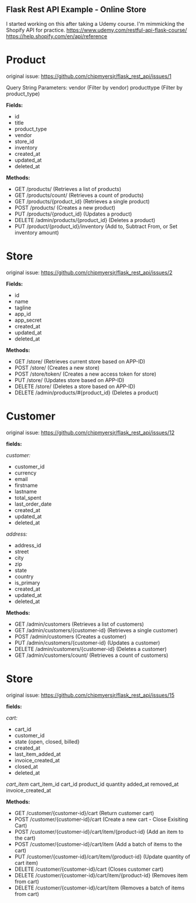 ## Flask Rest API Example - Online Store

I started working on this after taking a Udemy course. I'm mimmicking the Shopify API for practice.
https://www.udemy.com/restful-api-flask-course/
https://help.shopify.com/en/api/reference



# Product
original issue: https://github.com/chipmyersjr/flask_rest_api/issues/1

Query String Parameters:
vendor  (Filter by vendor)
producttype (Filter by product_type)

**Fields:**
* id
* title
* product_type
* vendor
* store_id
* inventory
* created_at
* updated_at
* deleted_at

**Methods:**
* GET /products/  (Retrieves a list of products)
* GET /products/count/   (Retrieves a count of products)
* GET /products/{product_id}   (Retrieves a single product)
* POST /products/   (Creates a new product)
* PUT /products/{product_id}   (Updates a product)
* DELETE /admin/products/{product_id}   (Deletes a product)
* PUT /product/{product_id}/inventory   (Add to, Subtract From, or Set inventory amount)


# Store
original issue: https://github.com/chipmyersjr/flask_rest_api/issues/2

**Fields:**
* id
* name
* tagline
* app_id
* app_secret
* created_at
* updated_at
* deleted_at

**Methods:**
* GET /store/  (Retrieves current store based on APP-ID)
* POST /store/   (Creates a new store)
* POST /store/token/ (Creates a new access token for store)
* PUT /store/   (Updates store based on APP-ID)
* DELETE /store/ (Deletes a store based on APP-ID)
* DELETE /admin/products/#{product_id}   (Deletes a product)



# Customer
original issue: https://github.com/chipmyersjr/flask_rest_api/issues/12

**fields:**

*customer:*
* customer_id
* currency
* email
* firstname
* lastname
* total_spent
* last_order_date
* created_at
* updated_at
* deleted_at

*address:*
* address_id
* street
* city
* zip
* state
* country
* is_primary
* created_at
* updated_at
* deleted_at

**Methods:**
* GET /admin/customers      (Retrieves a list of customers)
* GET /admin/customers/{customer-id}      (Retrieves a single customer)
* POST /admin/customers      (Creates a customer)
* PUT /admin/customers/{customer-id}    (Updates a customer)
* DELETE /admin/customers/{customer-id}    (Deletes a customer)
* GET /admin/customers/count/         (Retrieves a count of customers)


# Store
original issue: https://github.com/chipmyersjr/flask_rest_api/issues/15

**fields:**

*cart:*
* cart_id
* customer_id
* state {open, closed, billed}
* created_at
* last_item_added_at
* invoice_created_at
* closed_at
* deleted_at

*cart_item*
cart_item_id
cart_id
product_id
quantity
added_at
removed_at
invoice_created_at

**Methods:**
* GET /customer/{customer-id}/cart    (Return customer cart)
* POST /customer/{customer-id}/cart    (Create a new cart - Close Exisiting Cart)
* POST /customer/{customer-id}/cart/item/{product-id}     (Add an item to the cart)
* POST /customer/{customer-id}/cart/item    (Add a batch of items to the cart)
* PUT /customer/{customer-id}/cart/item/{product-id}    (Update quantity of cart item)
* DELETE /customer/{customer-id}/cart   (Closes customer cart)
* DELETE /customer/{customer-id}/cart/item/{product-id}   (Removes item from cart)
* DELETE /customer/{customer-id}/cart/item         (Removes a batch of items from cart)
